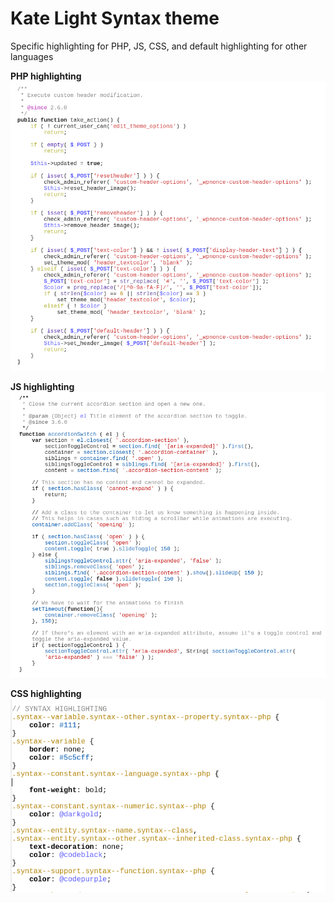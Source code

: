 # Kate Light Syntax theme

Specific highlighting for PHP, JS, CSS, and default highlighting for other languages

**PHP highlighting**
![screen shot of PHP syntax highlighting](https://raw.githubusercontent.com/NTShop/kate-light/master/php-syntax.png)

**JS highlighting**
![screen shot of JS syntax highlighting](https://raw.githubusercontent.com/NTShop/kate-light/master/js-syntax.png)

**CSS highlighting**
![screen shot of CSS syntax highlighting](https://raw.githubusercontent.com/NTShop/kate-light/master/css-syntax.png)

